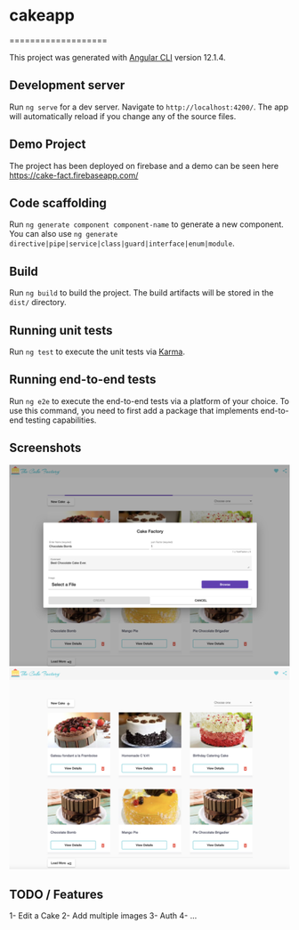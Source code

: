 # cakeapp

===================

This project was generated with [Angular CLI](https://github.com/angular/angular-cli) version 12.1.4.

## Development server

Run `ng serve` for a dev server. Navigate to `http://localhost:4200/`. The app will automatically reload if you change any of the source files.

## Demo Project

The project has been deployed on firebase and a demo can be seen here https://cake-fact.firebaseapp.com/

## Code scaffolding

Run `ng generate component component-name` to generate a new component. You can also use `ng generate directive|pipe|service|class|guard|interface|enum|module`.

## Build

Run `ng build` to build the project. The build artifacts will be stored in the `dist/` directory.

## Running unit tests

Run `ng test` to execute the unit tests via [Karma](https://karma-runner.github.io).

## Running end-to-end tests

Run `ng e2e` to execute the end-to-end tests via a platform of your choice. To use this command, you need to first add a package that implements end-to-end testing capabilities.

## Screenshots

![Cake Factory - Add Cake](src/assets/screenshots/cake-factory-screenshot-new.png?raw=true)
![Cake Factory - Grid](src/assets/screenshots/cake-factory-screenshot-grid.png?raw=true)

<!-- ![alt text](assets/screenshots/cake-factory-screenshot-new.png)

<!-- ![Cake Factory](https://github.com/xadim/cake-factory-fr/blob/main/assets/screenshots/cake-factory-screenshot-grid.png?raw=true) -->

## TODO / Features

1- Edit a Cake
2- Add multiple images
3- Auth
4- ...

